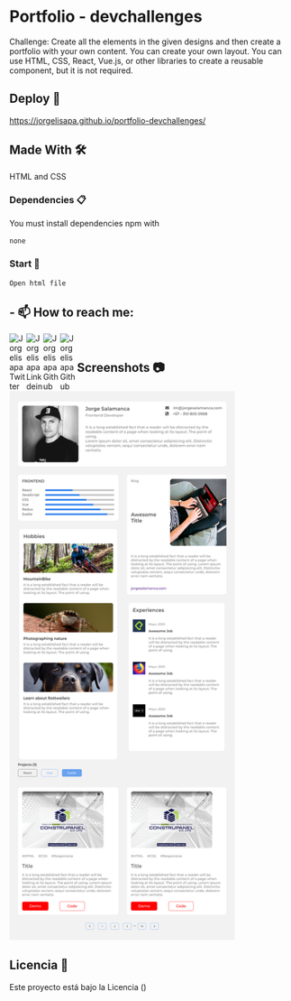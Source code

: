 # Portfolio - devchallenges

Challenge: Create all the elements in the given designs and then create a portfolio with your own content. You can create your own layout. You can use HTML, CSS, React, Vue.js, or other libraries to create a reusable component, but it is not required.

## Deploy 🚀

https://jorgelisapa.github.io/portfolio-devchallenges/

## Made With 🛠️

HTML and CSS

### Dependencies 📋

You must install dependencies npm with

```
none
```

### Start 🔧

```
Open html file
```

## - 📫 How to reach me:

<a href="https://twitter.com/jorgelisapa">
  <img align="left" alt="Jorgelisapa Twitter" target="_blank" width="30px" src="https://cdn.jsdelivr.net/npm/simple-icons@v3/icons/twitter.svg" />
</a>
<a href="https://www.linkedin.com/in/jorgelisapa/">
  <img align="left" alt="Jorgelisapa Linkdein" target="_blank" width="30px" src="https://cdn.jsdelivr.net/npm/simple-icons@v3/icons/linkedin.svg" />
</a>
<a href="https://github.com/Jorgelisapa">
  <img align="left" alt="Jorgelisapa Github" target="_blank" width="30px" src="https://cdn.jsdelivr.net/npm/simple-icons@v3/icons/github.svg" />
</a>
<a href="https://gitlab.com/Jorgelisapa">
  <img align="left" alt="Jorgelisapa Github" target="_blank" width="30px" src="https://upload.wikimedia.org/wikipedia/commons/thumb/8/82/Font_Awesome_5_brands_gitlab.svg/512px-Font_Awesome_5_brands_gitlab.svg.png" />
</a>

<br />

## Screenshots 📷

<img width='400px' alt="devchallenges" src="https://raw.githubusercontent.com/Jorgelisapa/portfolio-devchallenges/develop/devchallenge.png" />

## Licencia 📄

Este proyecto está bajo la Licencia ()
